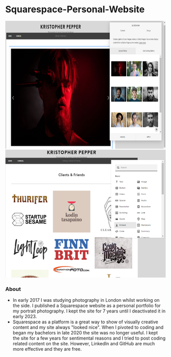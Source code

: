 # Squarespace-Personal-Website

<img src="Squarespace Site 1.png" height="400"/>

<img src="Squarespace Site 2.png" height="400"/>

### About

- In early 2017 I was studying photography in London whilst working on the side. I published a Squarespace website as a personal portfolio for my portrait photography. I kept the site for 7 years until I deactivated it in early 2023.
- Squarespace as a platform is a great way to show of visually creative content and my site always "looked nice". When I pivoted to coding and began my bachelors in late 2020 the site was no longer useful. I kept the site for a few years for sentimental reasons and I tried to post coding related content on the site. However, LinkedIn and GitHub are much more effective and they are free.
